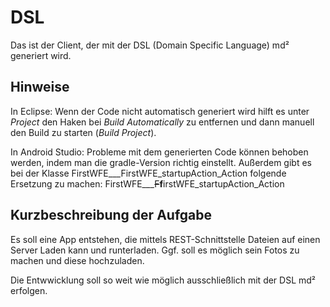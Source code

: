 # DSL
Das ist der Client, der mit der DSL (Domain Specific Language) md² generiert wird.

## Hinweise

In Eclipse:
  Wenn der Code nicht automatisch generiert wird hilft es unter *Project* den Haken bei *Build Automatically* zu entfernen und dann manuell den Build zu starten (*Build Project*).
  
In Android Studio:
  Probleme mit dem generierten Code können behoben werden, indem man die gradle-Version richtig einstellt.
  Außerdem gibt es bei der Klasse FirstWFE___FirstWFE_startupAction_Action folgende Ersetzung zu machen:
    FirstWFE___~~F~~**f**irstWFE_startupAction_Action
    
## Kurzbeschreibung der Aufgabe

Es soll eine App entstehen, die mittels REST-Schnittstelle Dateien auf einen Server Laden kann und runterladen.
Ggf. soll es möglich sein Fotos zu machen und diese hochzuladen.

Die Entwwicklung soll so weit wie möglich ausschließlich mit der DSL md² erfolgen.
